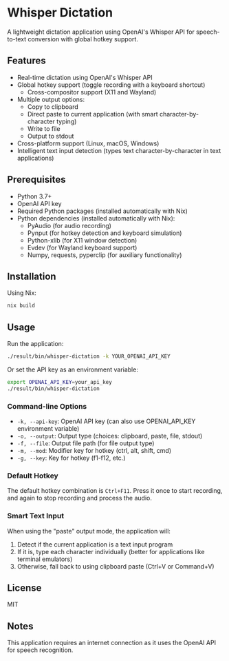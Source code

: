 # Whisper Dictation

A lightweight dictation application using OpenAI's Whisper API for speech-to-text conversion with global hotkey support.

## Features

- Real-time dictation using OpenAI's Whisper API
- Global hotkey support (toggle recording with a keyboard shortcut)
  - Cross-compositor support (X11 and Wayland)
- Multiple output options:
  - Copy to clipboard
  - Direct paste to current application (with smart character-by-character typing)
  - Write to file
  - Output to stdout
- Cross-platform support (Linux, macOS, Windows)
- Intelligent text input detection (types text character-by-character in text applications)

## Prerequisites

- Python 3.7+
- OpenAI API key
- Required Python packages (installed automatically with Nix)
- Python dependencies (installed automatically with Nix):
  - PyAudio (for audio recording)
  - Pynput (for hotkey detection and keyboard simulation)
  - Python-xlib (for X11 window detection)
  - Evdev (for Wayland keyboard support)
  - Numpy, requests, pyperclip (for auxiliary functionality)

## Installation

Using Nix:

```bash
nix build
```

## Usage

Run the application:

```bash
./result/bin/whisper-dictation -k YOUR_OPENAI_API_KEY
```

Or set the API key as an environment variable:

```bash
export OPENAI_API_KEY=your_api_key
./result/bin/whisper-dictation
```

### Command-line Options

- `-k, --api-key`: OpenAI API key (can also use OPENAI_API_KEY environment variable)
- `-o, --output`: Output type (choices: clipboard, paste, file, stdout)
- `-f, --file`: Output file path (for file output type)
- `-m, --mod`: Modifier key for hotkey (ctrl, alt, shift, cmd)
- `-g, --key`: Key for hotkey (f1-f12, etc.)

### Default Hotkey

The default hotkey combination is `Ctrl+F11`. Press it once to start recording, and again to stop recording and process the audio.

### Smart Text Input

When using the "paste" output mode, the application will:
1. Detect if the current application is a text input program
2. If it is, type each character individually (better for applications like terminal emulators)
3. Otherwise, fall back to using clipboard paste (Ctrl+V or Command+V)

## License

MIT

## Notes

This application requires an internet connection as it uses the OpenAI API for speech recognition.